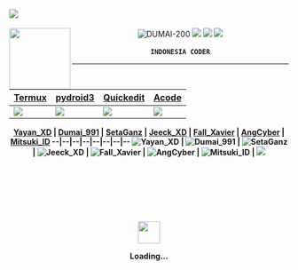 ![](https://dl.kaskus.id/storage.googleapis.com/gweb-uniblog-publish-prod/original_images/Dino_non-birthday_version.gif)
----
<img 
src="https://avatars.githubusercontent.com/RIAN-XD?s=110&v=1" width="110" height="110" align="left">
<center>

![DUMAI-200](https://komarev.com/ghpvc/?username=Dumai-200&color=green)
[![](https://img.shields.io/badge/YouTube-white?logo=YouTube&logoColor=Brightgreen&labelColor=red)](https://youtube.com/channel/UCYLNKvdRs5hxWt9gNvdmkvQ) <b><b>
[![](https://img.shields.io/badge/Facebook-white?logo=Facebook&logoColor=Brightgreen&labelColor=white)](https://www.facebook.com/BLACKHAT.GO.ID) <b><b>
[![](https://img.shields.io/badge/Whatsapp-CHAT-red?logo=WhatsApp&logoColor=Brightgreen&labelColor=white)](https://wa.me/6285874085305?text=Asalamualaikum+bang) <br><br>
``
INDONESIA CODER
``
____
[Termux](https://f-droid.org/en/packages/com.termux/) | [pydroid3](https://dotmoddroid.blogspot.com/2020/07/Pydroid-3-Premium-APK.html?m=1) | [Quickedit](https://apkdone.com/id/quickedit-text-editor/) | [Acode](https://apksolo.com/id/acode-powerful-code-editor-mod)
--|--|--|--
![](https://encrypted-tbn0.gstatic.com/images?q=tbn:ANd9GcRWALn9eow0txGTb8_cjw0sV4EqSH3Q6h4_-Kuk_mp5DWd8stROiUR_3Ss&s=10) | ![](https://encrypted-tbn0.gstatic.com/images?q=tbn:ANd9GcTqnnG4w74p9ILg50ks0YP330aRiBbUc7lo4MF1uKbzhECAxjaZfuK0vNnl&s=10) | ![](https://encrypted-tbn0.gstatic.com/images?q=tbn:ANd9GcQYsPL9EaRIuDLYaRi_SDZM4QF8xgSb8sbX-Q&usqp=CAU) | ![](https://encrypted-tbn0.gstatic.com/images?q=tbn:ANd9GcRwjEOeynnt-8rR31bvUC_m_g9A-TYKz8AUBA&usqp=CAU)

[Yayan_XD](https://github.com/Yayan-XD) | [Dumai_991](https://github.com/Dumai-991) | [SetaGanz](https://github.com/SetaGanz) | [Jeeck_XD](https://github.com/Jeeck-XD) | [Fall_Xavier](https://github.com/Fall-Xavier) | [AngCyber](https://github.com/AngCyber) | [Mitsuki_ID](https://github.com/MITSUKI-IID)
--|--|--|--|--|--|--|--
![Yayan_XD](https://avatars.githubusercontent.com/u/69158355?v=4) | ![Dumai_991](https://avatars.githubusercontent.com/u/76860656?v=4) | ![SetaGanz](https://avatars.githubusercontent.com/u/92007671?v=4) | ![Jeeck_XD](https://avatars.githubusercontent.com/Jeeck-XD?s=150&v=1) | ![Fall_Xavier](https://avatars.githubusercontent.com/Fall-Xavier?s=150&v=1) | ![AngCyber](https://avatars.githubusercontent.com/AngCyber?s=150&v=1) | ![Mitsuki_ID](https://avatars.githubusercontent.com/u/50609539?v=4) | ![](https://avatars.githubusercontent.com/u/115364893?v=4)

<div align="center">
	<br>
	<br>
	<br>
        <br>
        <br>
	<br>
	<img src="https://enterprise.github.com/assets/spinners/octocat-spinner-128-26a44333917854c6794d55eac947b1277fced54f1f60c5df5d93431db8753bc5.gif" width="40" height="40">
	<p>Loading...</p>
	<br>
	<br>
        <br>
        <br>
        <br>
        <br>
        <br>
</div>





